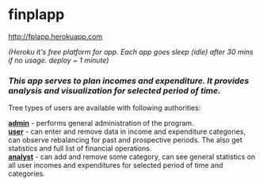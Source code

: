 # finplapp
http://fplapp.herokuapp.com

<i>(Heroku it's free platform for app. Each app goes sleep (idle) after 30 mins if no usage. deploy ~ 1 minute)</i>
<br>

<h3><b><i>This app serves to plan incomes and expenditure. It provides analysis and visualization for selected period of time.</b></i></h3>

Tree types of users are available with following authorities:

<ins><b>admin</b></ins> - performs general administration of the program.<br>
<ins><b>user</b></ins></ins> - can enter and remove data in income and expenditure categories, can observe rebalancing for past and prospective periods. The also get statistics and full list of financial operations.<br>
<ins><b>analyst</b></ins> - can add and remove some category,  can see general statistics on all user incomes and expenditures for selected period of time and categories.
